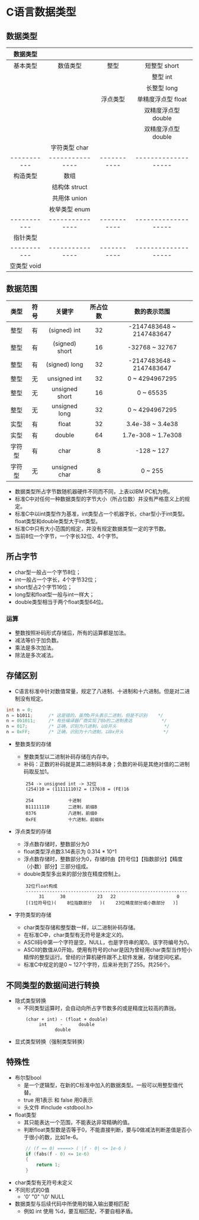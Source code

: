 # C语言数据类型

## 数据类型

| 数据类型 |  |  |  |
|:-:|:-:|:-:|:-:|
| 基本类型 | 数值类型 | 整型 | 短整型 short |  |
|  |  |  | 整型 int |
|  |  |  | 长整型 long |
|  |  | 浮点类型 | 单精度浮点型 float |
|  |  |  | 双精度浮点型 double |
|  |  |  | 双精度浮点型 double |
|  | 字符类型 char |  |  |
| ----------- | --------------- | ----------- | ------------------- |
| 构造类型 | 数组 |  |  |
|  | 结构体 struct |  |  |
|  | 共用体	union |  |  |
|  | 枚举类型 enum |  |  |
| ----------- | --------------- | ----------- | ------------------- |
| 指针类型 |  |  |  |
| ----------- | --------------- | ----------- | ------------------- |
| 空类型 void |  |  |  |

## 数据范围

| 类型 | 符号 | 关键字 | 所占位数 | 数的表示范围 |
|:-:|:-:|:-:|:-:|:-:|
| 整型 | 有 | (signed) int | 32 | -2147483648 ~ 2147483647 |
| 整型 | 有 | (signed) short | 16 | -32768 ~ 32767 |
| 整型 | 有 | (signed) long | 32 | -2147483648 ~ 2147483647 |
| 整型 | 无 | unsigned int | 32 | 0 ~ 4294967295 |
| 整型 | 无 | unsigned short | 16 | 0 ~ 65535 |
| 整型 | 无 | unsigned long | 32 | 0 ~ 4294967295 |
| 实型 | 有 | float | 32 | 3.4e-38 ~ 3.4e38 |
| 实型 | 有 | double | 64 | 1.7e-308 ~ 1.7e308 |
| 字符型 | 有 | char | 8 | -128 ~ 127 |
| 字符型 | 无 | unsigned char | 8 | 0 ~ 255 |

- 数据类型所占字节数随机器硬件不同而不同，上表以IBM PC机为例。
- 标准C中对任何一种数据类型的字节大小（所占位数）并没有严格意义上的规定。
- 标准C中以int类型作为基准，int类型占一个机器字长，char型小于int类型。float类型和double类型大于int类型。
- 标准C中只有大小范围的规定，并没有规定数据类型一定的字节数。
- 当前8位一个字节，一个字长32位、4个字节。

## 所占字节
- char型一般占一个字节8位；
- int一般占一个字长，4个字节32位；
- short型占2个字节16位；
- long型和float型一般与int一样大；
- double类型相当于两个float类型64位。

### 运算
- 整数按照补码形式存储后，所有的运算都是加法。
- 减法等价于加负数。
- 乘法是多次加法。
- 除法是多次减法。

## 存储区别
- C语言标准中针对数值常量，规定了八进制、十进制和十六进制。但是对二进制没有规定。
```c
int n = 0;
n = b1011;      /* 这是错的，虽然b开头表示二进制，但是不识别    */
n = 0b1011;     /* 有些编译器厂商实现了0b的二进制表达           */
n = 017;        /* 正确，识别为八进制，以0开头                  */
n = 0xFF;       /* 正确，识别为十六进制，以0x开头               */
```
- 整数类型的存储
    - 整数类型以二进制补码存储在内存中。
    - 补码：正数的补码就是其二进制码本身；负数的补码是其绝对值的二进制码取反加1。
    ```
        254 -> unsigned int -> 32位
        (254)10 = (11111110)2 = (376)8 = (FE)16

        254             十进制
        B11111110       二进制，前缀B
        0376            八进制，前缀0
        0xFE            十六进制，前缀0x
    ```
- 浮点类型的存储
    - 浮点数存储时，整数部分为0
    - float类型浮点数3.14表示为 0.314 * 10^1
    - 浮点数存储时，整数部分为0，存储时由【符号位】【指数部分】【精度（小数）部分】三部分组成。
    - double类型多出来的部分放在精度控制上。
    ```
        32位float构成
        -------------------------------------------------------------
             31      30            23   22                       0
        [(1位符号位)(    8位指数部分   )(    23位精度部分或小数部分   )]
    ```

- 字符类型的存储
    - char类型存储和整型数一样，以二进制补码存储。
    - 在标准C中，char类型有无符号是未定义的。
    - ASCII码中第一个字符是空，NULL，也是字符串的尾0。该字符编号为0。
    - ASCII的数值从0开始，使用有符号的char是因为曾经用char类型当作短小精悍的整型运行。曾经的计算机硬件跟不上软件发展，存储空间吃紧。
    - 标准C中规定的是0 ~ 127个字符，后来补充到了255。共256个。

## 不同类型的数据间进行转换
- 隐式类型转换
    - 不同类型运算时，会自动向所占字节数多的或是精度比较高的靠拢。
    ```
        (char + int) - (float + double)
             int     -      double
                   double
    ```
- 显式类型转换（强制类型转换）

## 特殊性
- 布尔型bool
    - 是一个逻辑型，在新的C标准中加入的数据类型。一般可以用整型值代替。
    - true 用1表示 和 false 用0表示
    - 头文件 #include <stdbool.h>
- float类型
    - 其只能表达一个范围，不能表达非常精确的值。
    - 判断float类型数是否等于0，不能直接判断，要与0做减法判断差值是否小于很小的数，比如1e-6。
    ```c
        // (f == 0) =====> ( |f - 0| <= 1e-6 )
        if (fabs(f - 0) <= 1e-6)
        {
            return 1;
        }
    ```
- char类型有无符号未定义
- 不同形式的0值
    - '0' "0" '\0' NULL
- 数据类型与后续代码中所使用的输入输出要相匹配
    - 例如 int 使用 %d，要互相匹配，不要自相矛盾。